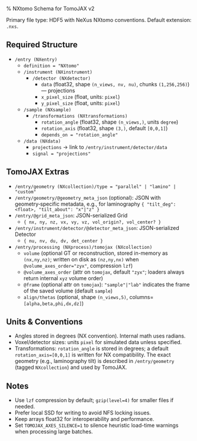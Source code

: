 % NXtomo Schema for TomoJAX v2

Primary file type: HDF5 with NeXus NXtomo conventions. Default extension: `.nxs`.

## Required Structure
- `/entry (NXentry)`
  - `definition = "NXtomo"`
  - `/instrument (NXinstrument)`
    - `/detector (NXdetector)`
      - `data` (float32, shape `(n_views, nv, nu)`, chunks `(1,256,256)`) — projections
      - `x_pixel_size` (float, units: `pixel`)
      - `y_pixel_size` (float, units: `pixel`)
  - `/sample (NXsample)`
    - `/transformations (NXtransformations)`
      - `rotation_angle` (float32, shape `(n_views,)`, units `degree`)
      - `rotation_axis` (float32, shape `(3,)`, default `[0,0,1]`)
      - `depends_on = "rotation_angle"`
  - `/data (NXdata)`
    - `projections` -> link to `/entry/instrument/detector/data`
    - `signal = "projections"`

## TomoJAX Extras
- `/entry/geometry (NXcollection)/type = "parallel" | "lamino" | "custom"`
- `/entry/geometry/@geometry_meta_json` (optional): JSON with geometry‑specific metadata, e.g., for laminography `{ "tilt_deg": <float>, "tilt_about": "x"|"z" }`
- `/entry/@grid_meta_json`: JSON-serialized Grid
  - `{ nx, ny, nz, vx, vy, vz, vol_origin?, vol_center? }`
- `/entry/instrument/detector/@detector_meta_json`: JSON-serialized Detector
  - `{ nu, nv, du, dv, det_center }`
- `/entry/processing (NXprocess)/tomojax (NXcollection)`
  - `volume` (optional GT or reconstruction, stored in-memory as `(nx,ny,nz)`; written on disk as `(nz,ny,nx)` when `@volume_axes_order="zyx"`, compression `lzf`)
  - `@volume_axes_order` (attr on `tomojax`, default `"zyx"`; loaders always return internal `xyz` volume order)
  - `@frame` (optional attr on `tomojax`): `"sample"|"lab"` indicates the frame of the saved volume (default `sample`)
  - `align/thetas` (optional, shape `(n_views,5)`, columns=`[alpha,beta,phi,dx,dz]`)

## Units & Conventions
- Angles stored in degrees (NX convention). Internal math uses radians.
- Voxel/detector sizes: units `pixel` for simulated data unless specified.
- Transformations: `rotation_angle` is stored in degrees; a default `rotation_axis=[0,0,1]` is written for NX compatibility. The exact geometry (e.g., laminography tilt) is described in `/entry/geometry` (tagged `NXcollection`) and used by TomoJAX.

## Notes
- Use `lzf` compression by default; `gzip(level=4)` for smaller files if needed.
- Prefer local SSD for writing to avoid NFS locking issues.
- Keep arrays float32 for interoperability and performance.
- Set `TOMOJAX_AXES_SILENCE=1` to silence heuristic load-time warnings when processing large batches.
